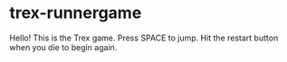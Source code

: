 # trex-runnergame

Hello! This is the Trex game. Press SPACE to jump. Hit the restart button when you die to begin again.
